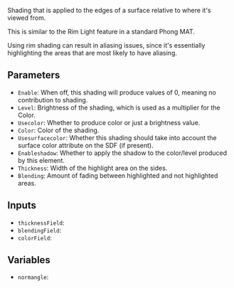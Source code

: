 Shading that is applied to the edges of a surface relative to where it's viewed from.

This is similar to the Rim Light feature in a standard Phong MAT.

Using rim shading can result in aliasing issues, since it's essentially highlighting the areas that are most likely to have aliasing.

## Parameters

* `Enable`: When off, this shading will produce values of 0, meaning no contribution to shading.
* `Level`: Brightness of the shading, which is used as a multiplier for the Color.
* `Usecolor`: Whether to produce color or just a brightness value.
* `Color`: Color of the shading.
* `Usesurfacecolor`: Whether this shading should take into account the surface color attribute on the SDF (if present).
* `Enableshadow`: Whether to apply the shadow to the color/level produced by this element.
* `Thickness`: Width of the highlight area on the sides.
* `Blending`: Amount of fading between highlighted and not highlighted areas.

## Inputs

* `thicknessField`: 
* `blendingField`: 
* `colorField`: 

## Variables

* `normangle`: 
